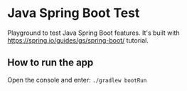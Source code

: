 # Java Spring Boot Test

Playground to test Java Spring Boot features. It's built with https://spring.io/guides/gs/spring-boot/ tutorial.

## How to run the app

Open the console and enter: ``` ./gradlew bootRun ```
